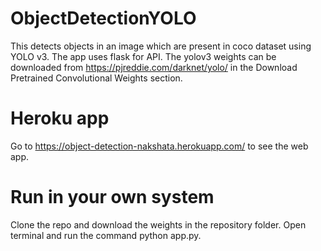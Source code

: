 # ObjectDetectionYOLO

This detects objects in an image which are present in coco dataset using YOLO v3.
The app uses flask for API.
The yolov3 weights can be downloaded from https://pjreddie.com/darknet/yolo/ in the Download Pretrained Convolutional Weights section.

# Heroku app

Go to  https://object-detection-nakshata.herokuapp.com/ to see the web app.

# Run in your own system

Clone the repo and download the weights in the repository folder.
Open terminal and run the command python app.py.

